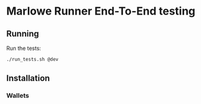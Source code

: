 # Marlowe Runner End-To-End testing

## Running

Run the tests:
```bash
./run_tests.sh @dev
```

## Installation

### Wallets
